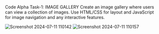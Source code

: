 Code Alpha Task-1:
IMAGE GALLERY
Create an image gallery where users can view a
collection of images. Use HTML/CSS for layout
and JavaScript for image navigation and any
interactive features.

![Screenshot 2024-07-11 110142](https://github.com/ZaheerAfzal1408/Image-Gallery/assets/129364686/0c11c617-b36b-40df-bc19-8d12297e9eaa)
![Screenshot 2024-07-11 110157](https://github.com/ZaheerAfzal1408/Image-Gallery/assets/129364686/751411c0-ef85-44e2-8123-d5f888b98cd3)
